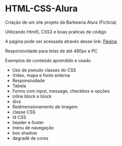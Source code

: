 # HTML-CSS-Alura
Criação de um site projeto da Barbearia Alura (Fictícia)

Utilizando Html5, CSS3 e boas praticas de código

A página pode ser acessada através desse link: [Página](https://pedrohalvess.github.io/HTML-CSS-Alura/)

Responsividade para telas de até 480px e PC

Exemplos de conteúdo aprendido e usado
- Uso de pseudo classes do CSS
- Vídeo, mapa e fonte externa
- Responsividade
- Tabela
- Forms com input, message, checkbox e opções
- inline block e block
- divs
- Redimensionamento de imagem
- classe CSS
- Id CSS
- header e footer
- menu de navegação
- box shadow
- degradê de cores
